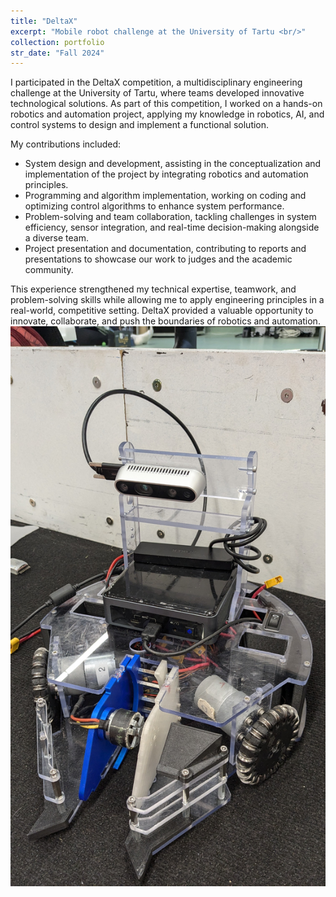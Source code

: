 ```yaml
---
title: "DeltaX"
excerpt: "Mobile robot challenge at the University of Tartu <br/>"
collection: portfolio
str_date: "Fall 2024"
---
```


I participated in the DeltaX competition, a multidisciplinary engineering challenge at the University of Tartu, where teams developed innovative technological solutions. As part of this competition, I worked on a hands-on robotics and automation project, applying my knowledge in robotics, AI, and control systems to design and implement a functional solution.  

My contributions included:  
* System design and development, assisting in the conceptualization and implementation of the project by integrating robotics and automation principles.  
* Programming and algorithm implementation, working on coding and optimizing control algorithms to enhance system performance.  
* Problem-solving and team collaboration, tackling challenges in system efficiency, sensor integration, and real-time decision-making alongside a diverse team.  
* Project presentation and documentation, contributing to reports and presentations to showcase our work to judges and the academic community.  

This experience strengthened my technical expertise, teamwork, and problem-solving skills while allowing me to apply engineering principles in a real-world, competitive setting. DeltaX provided a valuable opportunity to innovate, collaborate, and push the boundaries of robotics and automation.
<img src='/images/DeltaX.jpg'>